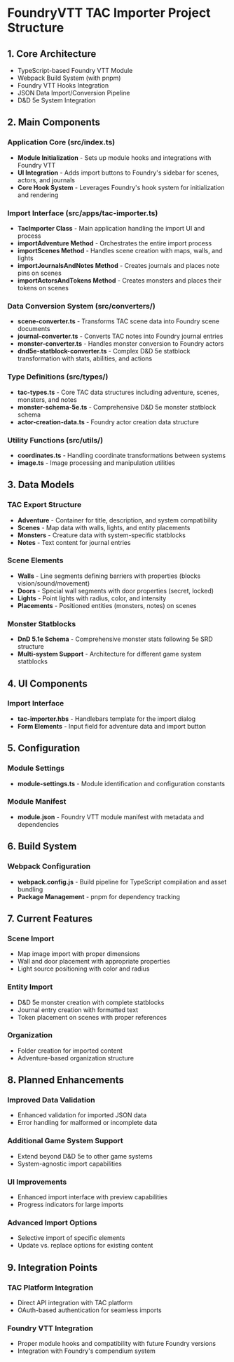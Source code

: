 # FoundryVTT TAC Importer Project Structure

## 1. Core Architecture
   - TypeScript-based Foundry VTT Module
   - Webpack Build System (with pnpm)
   - Foundry VTT Hooks Integration
   - JSON Data Import/Conversion Pipeline
   - D&D 5e System Integration

## 2. Main Components

   ### Application Core (src/index.ts)
   - **Module Initialization** - Sets up module hooks and integrations with Foundry VTT
   - **UI Integration** - Adds import buttons to Foundry's sidebar for scenes, actors, and journals
   - **Core Hook System** - Leverages Foundry's hook system for initialization and rendering

   ### Import Interface (src/apps/tac-importer.ts)
   - **TacImporter Class** - Main application handling the import UI and process
   - **importAdventure Method** - Orchestrates the entire import process
   - **importScenes Method** - Handles scene creation with maps, walls, and lights
   - **importJournalsAndNotes Method** - Creates journals and places note pins on scenes
   - **importActorsAndTokens Method** - Creates monsters and places their tokens on scenes

   ### Data Conversion System (src/converters/)
   - **scene-converter.ts** - Transforms TAC scene data into Foundry scene documents
   - **journal-converter.ts** - Converts TAC notes into Foundry journal entries
   - **monster-converter.ts** - Handles monster conversion to Foundry actors
   - **dnd5e-statblock-converter.ts** - Complex D&D 5e statblock transformation with stats, abilities, and actions

   ### Type Definitions (src/types/)
   - **tac-types.ts** - Core TAC data structures including adventure, scenes, monsters, and notes
   - **monster-schema-5e.ts** - Comprehensive D&D 5e monster statblock schema
   - **actor-creation-data.ts** - Foundry actor creation data structure

   ### Utility Functions (src/utils/)
   - **coordinates.ts** - Handling coordinate transformations between systems
   - **image.ts** - Image processing and manipulation utilities

## 3. Data Models

   ### TAC Export Structure
   - **Adventure** - Container for title, description, and system compatibility
   - **Scenes** - Map data with walls, lights, and entity placements
   - **Monsters** - Creature data with system-specific statblocks
   - **Notes** - Text content for journal entries

   ### Scene Elements
   - **Walls** - Line segments defining barriers with properties (blocks vision/sound/movement)
   - **Doors** - Special wall segments with door properties (secret, locked)
   - **Lights** - Point lights with radius, color, and intensity
   - **Placements** - Positioned entities (monsters, notes) on scenes

   ### Monster Statblocks
   - **DnD 5.1e Schema** - Comprehensive monster stats following 5e SRD structure
   - **Multi-system Support** - Architecture for different game system statblocks

## 4. UI Components

   ### Import Interface
   - **tac-importer.hbs** - Handlebars template for the import dialog
   - **Form Elements** - Input field for adventure data and import button

## 5. Configuration

   ### Module Settings
   - **module-settings.ts** - Module identification and configuration constants

   ### Module Manifest
   - **module.json** - Foundry VTT module manifest with metadata and dependencies

## 6. Build System

   ### Webpack Configuration
   - **webpack.config.js** - Build pipeline for TypeScript compilation and asset bundling
   - **Package Management** - pnpm for dependency tracking

## 7. Current Features

   ### Scene Import
   - Map image import with proper dimensions
   - Wall and door placement with appropriate properties
   - Light source positioning with color and radius

   ### Entity Import
   - D&D 5e monster creation with complete statblocks
   - Journal entry creation with formatted text
   - Token placement on scenes with proper references

   ### Organization
   - Folder creation for imported content
   - Adventure-based organization structure

## 8. Planned Enhancements

   ### Improved Data Validation
   - Enhanced validation for imported JSON data
   - Error handling for malformed or incomplete data

   ### Additional Game System Support
   - Extend beyond D&D 5e to other game systems
   - System-agnostic import capabilities

   ### UI Improvements
   - Enhanced import interface with preview capabilities
   - Progress indicators for large imports

   ### Advanced Import Options
   - Selective import of specific elements
   - Update vs. replace options for existing content

## 9. Integration Points

   ### TAC Platform Integration
   - Direct API integration with TAC platform
   - OAuth-based authentication for seamless imports

   ### Foundry VTT Integration
   - Proper module hooks and compatibility with future Foundry versions
   - Integration with Foundry's compendium system 